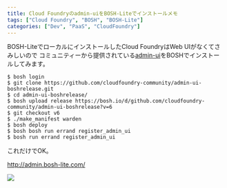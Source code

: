 ```yaml
---
title: Cloud Foundryのadmin-uiをBOSH-Liteでインストールメモ
tags: ["Cloud Foundry", "BOSH", "BOSH-Lite"]
categories: ["Dev", "PaaS", "CloudFoundry"]
---
```


BOSH-LiteでローカルにインストールしたCloud FoundryはWeb UIがなくてさみしいので
コミュニティーから提供されている[admin-ui](https://github.com/cloudfoundry-incubator/admin-ui)をBOSHでインストールしてみます。

``` console
$ bosh login
$ git clone https://github.com/cloudfoundry-community/admin-ui-boshrelease.git
$ cd admin-ui-boshrelease/
$ bosh upload release https://bosh.io/d/github.com/cloudfoundry-community/admin-ui-boshrelease?v=6
$ git checkout v6
$ ./make_manifest warden
$ bosh deploy
$ bosh bosh run errand register_admin_ui
$ bosh run errand register_admin_ui
```

これだけでOK。

http://admin.bosh-lite.com/

<img src="https://qiita-image-store.s3.amazonaws.com/0/1852/67efcf34-8f50-ee88-e345-dfd5b1364eb6.png" />
